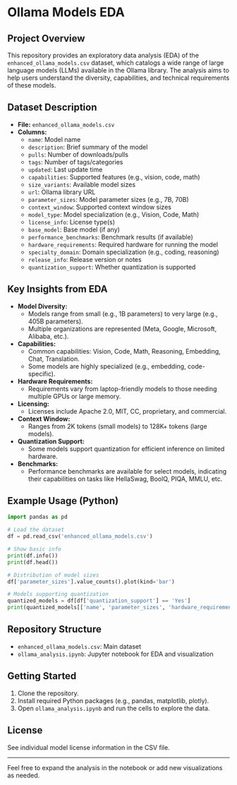 # Ollama Models EDA

## Project Overview
This repository provides an exploratory data analysis (EDA) of the `enhanced_ollama_models.csv` dataset, which catalogs a wide range of large language models (LLMs) available in the Ollama library. The analysis aims to help users understand the diversity, capabilities, and technical requirements of these models.

## Dataset Description
- **File:** `enhanced_ollama_models.csv`
- **Columns:**
  - `name`: Model name
  - `description`: Brief summary of the model
  - `pulls`: Number of downloads/pulls
  - `tags`: Number of tags/categories
  - `updated`: Last update time
  - `capabilities`: Supported features (e.g., vision, code, math)
  - `size_variants`: Available model sizes
  - `url`: Ollama library URL
  - `parameter_sizes`: Model parameter sizes (e.g., 7B, 70B)
  - `context_window`: Supported context window sizes
  - `model_type`: Model specialization (e.g., Vision, Code, Math)
  - `license_info`: License type(s)
  - `base_model`: Base model (if any)
  - `performance_benchmarks`: Benchmark results (if available)
  - `hardware_requirements`: Required hardware for running the model
  - `specialty_domain`: Domain specialization (e.g., coding, reasoning)
  - `release_info`: Release version or notes
  - `quantization_support`: Whether quantization is supported

## Key Insights from EDA
- **Model Diversity:**
  - Models range from small (e.g., 1B parameters) to very large (e.g., 405B parameters).
  - Multiple organizations are represented (Meta, Google, Microsoft, Alibaba, etc.).
- **Capabilities:**
  - Common capabilities: Vision, Code, Math, Reasoning, Embedding, Chat, Translation.
  - Some models are highly specialized (e.g., embedding, code-specific).
- **Hardware Requirements:**
  - Requirements vary from laptop-friendly models to those needing multiple GPUs or large memory.
- **Licensing:**
  - Licenses include Apache 2.0, MIT, CC, proprietary, and commercial.
- **Context Window:**
  - Ranges from 2K tokens (small models) to 128K+ tokens (large models).
- **Quantization Support:**
  - Some models support quantization for efficient inference on limited hardware.
- **Benchmarks:**
  - Performance benchmarks are available for select models, indicating their capabilities on tasks like HellaSwag, BoolQ, PIQA, MMLU, etc.

## Example Usage (Python)
```python
import pandas as pd

# Load the dataset
df = pd.read_csv('enhanced_ollama_models.csv')

# Show basic info
print(df.info())
print(df.head())

# Distribution of model sizes
df['parameter_sizes'].value_counts().plot(kind='bar')

# Models supporting quantization
quantized_models = df[df['quantization_support'] == 'Yes']
print(quantized_models[['name', 'parameter_sizes', 'hardware_requirements']])
```

## Repository Structure
- `enhanced_ollama_models.csv`: Main dataset
- `ollama_analysis.ipynb`: Jupyter notebook for EDA and visualization

## Getting Started
1. Clone the repository.
2. Install required Python packages (e.g., pandas, matplotlib, plotly).
3. Open `ollama_analysis.ipynb` and run the cells to explore the data.

## License
See individual model license information in the CSV file.

---

Feel free to expand the analysis in the notebook or add new visualizations as needed.

